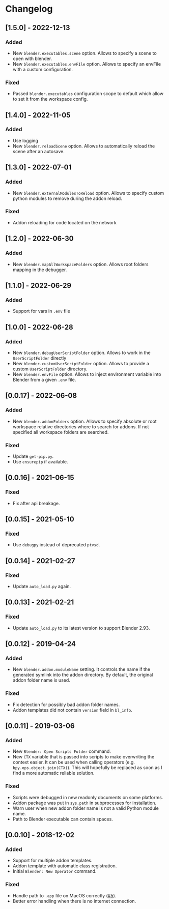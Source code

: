 # Changelog

## [1.5.0] - 2022-12-13

### Added
- New `blender.executables.scene` option. Allows to specify a scene to open with blender.
- New `blender.executables.envFIle` option. Allows to specify an envFile with a custom configuration.

### Fixed
- Passed `blender.executables` configuration scope to default which allow to set it from the workspace config.   

## [1.4.0] - 2022-11-05

### Added
- Use logging 
- New `blender.reloadScene` option. Allows to automatically reload the scene after an autosave.

## [1.3.0] - 2022-07-01

### Added
- New `blender.externalModulesToReload` option. Allows to specify custom python modules to remove during the addon reload.

### Fixed
- Addon reloading for code located on the network 
  
## [1.2.0] - 2022-06-30

### Added
- New `blender.mapAllWorkspaceFolders` option. Allows root folders mapping in the debugger. 

## [1.1.0] - 2022-06-29

### Added
- Support for vars in `.env` file
## [1.0.0] - 2022-06-28

### Added
- New `blender.debugUserScriptFolder` option. Allows to work in the `UserScriptFolder` directly
- New `blender.customUserScriptFolder` option. Allows to provide a custom `UserScriptFolder` directory.
- New `blender.envFile` option. Allows to inject environment variable into Blender from a given `.env` file. 

## [0.0.17] - 2022-06-08

### Added
- New `blender.addonFolders` option. Allows to specify absolute or root workspace relative 
directories where to search for addons. If not specified all workspace folders are searched.

### Fixed
- Update `get-pip.py`.
- Use `ensurepip` if available.

## [0.0.16] - 2021-06-15

### Fixed
- Fix after api breakage.

## [0.0.15] - 2021-05-10

### Fixed
- Use `debugpy` instead of deprecated `ptvsd`.

## [0.0.14] - 2021-02-27

### Fixed
- Update `auto_load.py` again.

## [0.0.13] - 2021-02-21

### Fixed
- Update `auto_load.py` to its latest version to support Blender 2.93.

## [0.0.12] - 2019-04-24

### Added
- New `blender.addon.moduleName` setting. It controls the name if the generated symlink into the addon directory. By default, the original addon folder name is used.

### Fixed
- Fix detection for possibly bad addon folder names.
- Addon templates did not contain `version` field in `bl_info`.

## [0.0.11] - 2019-03-06

### Added
- New `Blender: Open Scripts Folder` command.
- New `CTX` variable that is passed into scripts to make overwriting the context easier. It can be used when calling operators (e.g. `bpy.ops.object.join(CTX)`). This will hopefully be replaced as soon as I find a more automatic reliable solution.

### Fixed
- Scripts were debugged in new readonly documents on some platforms.
- Addon package was put in `sys.path` in subprocesses for installation.
- Warn user when new addon folder name is not a valid Python module name.
- Path to Blender executable can contain spaces.

## [0.0.10] - 2018-12-02

### Added
- Support for multiple addon templates.
- Addon template with automatic class registration.
- Initial `Blender: New Operator` command.

### Fixed
- Handle path to `.app` file on MacOS correctly ([#5](https://github.com/JacquesLucke/blender_vscode/issues/5)).
- Better error handling when there is no internet connection.
